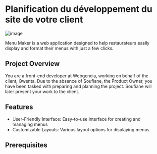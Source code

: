 # Planification du développement du site de votre client

![image](https://github.com/Arno37/Menu_Maker/assets/140819974/239e4760-4791-41e4-9f6a-8a2f1c8c3b32)

Menu Maker is a web application designed to help restaurateurs easily display and format their menus with just a few clicks.


## Project Overview

You are a front-end developer at Webgencia, working on behalf of the client, Qwenta. Due to the absence of Soufiane, the Product Owner, you have been tasked with preparing and planning the project. Soufiane will later present your work to the client.

## Features

  - User-Friendly Interface: Easy-to-use interface for creating and managing menus
  - Customizable Layouts: Various layout options for displaying menus.

## Prerequisites

    

